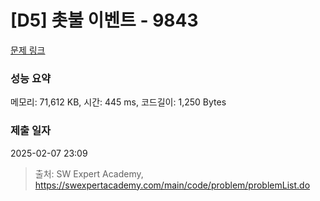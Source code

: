 # [D5] 촛불 이벤트 - 9843 

[문제 링크](https://swexpertacademy.com/main/code/problem/problemDetail.do?contestProbId=AXGBKzuaPOoDFAXR) 

### 성능 요약

메모리: 71,612 KB, 시간: 445 ms, 코드길이: 1,250 Bytes

### 제출 일자

2025-02-07 23:09



> 출처: SW Expert Academy, https://swexpertacademy.com/main/code/problem/problemList.do